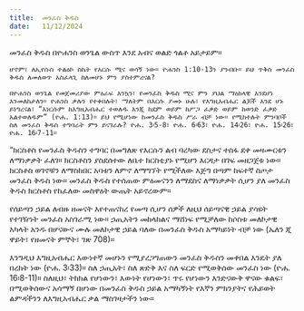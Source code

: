 ```yaml
---
title:  መንፈስ ቅዱስ
date:   11/12/2024
---
```


መንፈስ ቅዱስ በዮሐንስ ወንጌል ውስጥ እንደ አብና ወልድ ጎልቶ አይታይም።

`ሆኖም፣ ለኢየሱስ ተልዕኮ ስኬት የእርሱ ሚና ወሳኝ ነው። ዮሐንስ 1:10-13ን ያንብቡ። ይህ ጥቅስ መንፈስ ቅዱስ ለመለወጥ አስፈላጊ ስለመሆኑ ምን ያስተምረናል?`

`በዮሐንስ ወንጌል የመጀመሪያው ምዕራፍ እንኳን፣ የመንፈስ ቅዱስ ሚና ምን ያህል ማዕከላዊ እንደሆነ እንመለከታለን። ዮሐንስ ቃሉን የተቀበሉት፣ ማለትም በእርሱ ያመኑ ሁሉ፣ የእግዚአብሔር ልጆች እንደ ሆኑ ይነግረናል፣ “እነርሱም ከእግዚአብሔር ተወለዱ እንጂ ከደም ወይም ከሥጋ ፈቃድ ወይም ከወንድ ፈቃድ አልተወለዱም” (ዮሐ. 1:13)። ይህ የሚሆነው ከመንፈስ ቅዱስ ሥራ ብቻ ነው። የሚከተሉት ምንባቦች ስለ መንፈስ ቅዱስ ተግባራት ምን ይናገራሉ? ዮሐ. 3፡5-8፣ ዮሐ. 6፡63፣ ዮሐ. 14፡26፣ ዮሐ. 15፡26፣ ዮሐ. 16፡7-11።`

“ክርስቶስ የመንፈስ ቅዱስን ተግባር በመግለጽ የእርሱን ልብ ባረካው ደስታና ተስፋ ደቀ መዛሙርቱን ለማነቃቃት ፈለገ። ክርስቶስን ያስደሰተው ለቤተ ክርስቲያኑ የሚሆን እርዳታ በገፍ መዘጋጀቱ ነው። ክርስቶስ ወገኖቹን ለማስከበር አባቱን ለምኖ ለማግኘት የሚችለው እጅግ በጣም ከፍተኛ ስጦታ መንፈስ ቅዱስ ነው። መንፈስ ቅዱስ የተሰጠው ምዕመናንን ለማደስና ለማነቃቃት ሲሆን ያለ መንፈስ ቅዱስ ክርስቶስ የከፈለው መስዋዕት ውጤት አይኖረውም።

የሰይጣን ኃይል ለብዙ ዘመናት እየተጠናከረ የመጣ ሲሆን ሰዎች ለዚህ ሰይጣናዊ ኃይል ያሳዩት የተገዥነት መንፈስ አስገራሚ ነው። ኃጢአትን መከላከልና ማሸነፍ የሚቻለው ከሶስቱ መለኮታዊ አካላት አንዱ በሆናውና ሙሉ መለኮታዊ ኃይል ባለው በመንፈስ ቅዱስ አማካይነት ብቻ ነው (ኤለን ጂ ዋይት፣ የዘመናት ምኞት፣ ገጽ 708)።

እንግዲህ እግዚአብሔር እውነተኛ መሆኑን የሚያረጋግጠውን መንፈስ ቅዱስን መቀበል እንዴት ያለ በረከት ነው (ዮሐ. 3፡33)። ስለ ኃጢአት፣ ስለ ጽድቅ እና ስለ ፍርድ የሚወቅሰው መንፈስ ነው (ዮሐ. 16፡8-11)። ስለዚህ፣ ትክክል የሆነውን፣ እውነት የሆነውን፣ ጥሩ የሆነውን እንድናውቅ ዋናው ቁልፍ፣ በሚወቅሰውና አሳማኝ በሆነው በመንፈስ ቅዱስ ኃይል አማካኝነት የእኛን ምክንያትና የሕይወት ልምዳችንን ለእግዚአብሔር ቃል ማስገዛታችን ነው።
